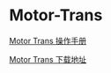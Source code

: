 # Motor-Trans

[Motor Trans 操作手册](./鲁班万通(Revit版)帮助.chm)

[Motor Trans 下载地址](http://www.lubansoft.com/download/pd/4)